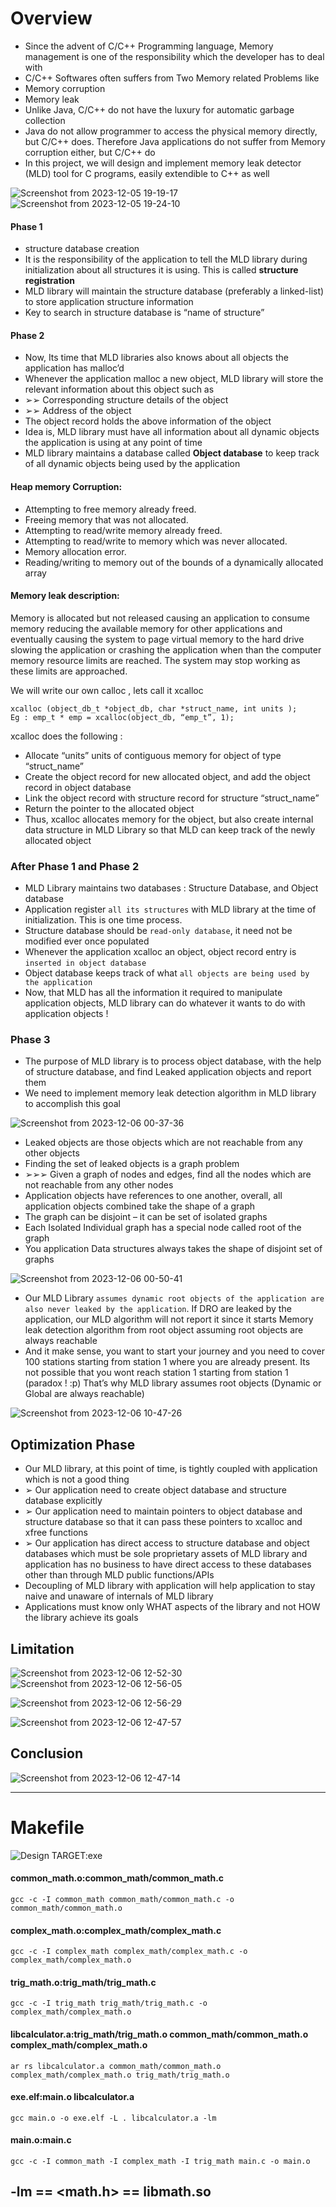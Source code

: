 # Overview

- Since the advent of C/C++ Programming language, Memory management is one of the responsibility which the developer has to deal with 
 - C/C++ Softwares often suffers from Two Memory related Problems like
 - Memory corruption
 - Memory leak
 - Unlike Java, C/C++ do not have the luxury for automatic garbage collection
 - Java do not allow programmer to access the physical memory directly, but C/C++ does. Therefore Java applications do not suffer from Memory corruption either, but C/C++ do
 - In this project, we will design and implement memory leak detector (MLD) tool for C programs, easily extendible to C++ as well

![Screenshot from 2023-12-05 19-19-17](https://github.com/PranabNandy/MLD/assets/34576104/0e995d18-1c11-49cf-8d50-edf84f57c391)
![Screenshot from 2023-12-05 19-24-10](https://github.com/PranabNandy/MLD/assets/34576104/b0904307-c457-4729-8326-cc39850d3d8e)

#### Phase 1
- structure database creation
- It is the responsibility of the application to tell the MLD library during initialization about all structures it is using. This is called **structure registration**
- MLD library will maintain the structure database (preferably a linked-list) to store application structure information
- Key to search in structure database is “name of structure”

  
#### Phase 2
- Now, Its time that MLD libraries also knows about all objects the application has malloc’d
- Whenever the application malloc a new object, MLD library will store the relevant information about this object such as
- ➢➢  Corresponding structure details of the object
- ➢➢ Address of the object
- The object record holds the above information of the object
- Idea is, MLD library must have all information about all dynamic objects the application is using at any point of time
- MLD library maintains a database called **Object database** to keep track of all dynamic objects being used by the application


#### Heap memory Corruption:
-	Attempting to free memory already freed.
-	Freeing memory that was not allocated.
-	Attempting to read/write memory already freed.
-	Attempting to read/write to memory which was never allocated.
-	Memory allocation error.
-	Reading/writing to memory out of the bounds of a dynamically allocated array

#### Memory leak description: 

Memory is allocated but not released causing an application to consume memory reducing the available memory for other applications and eventually causing the system to page virtual memory to the hard drive slowing the application or crashing the application when than the computer memory resource limits are reached. The system may stop working as these limits are approached.


We will write our own calloc , lets call it xcalloc
``` void *
xcalloc (object_db_t *object_db, char *struct_name, int units );
Eg : emp_t * emp = xcalloc(object_db, “emp_t”, 1);
```
xcalloc does the following :
- Allocate “units” units of contiguous memory for object of type “struct_name”
-  Create the object record for new allocated object, and add the object record in object database
- Link the object record with structure record for structure “struct_name”
- Return the pointer to the allocated object
- Thus, xcalloc allocates memory for the object, but also create internal data structure in MLD Library so that MLD can keep track of the newly allocated object

### After Phase 1 and Phase 2
- MLD Library maintains two databases : Structure Database, and Object database
- Application register `all its structures` with MLD library at the time of initialization. This is one time process.
- Structure database should be `read-only database`, it need not be modified ever once populated
- Whenever the application xcalloc an object, object record entry is `inserted in object database`
- Object database keeps track of what `all objects are being used by the application`
- Now, that MLD has all the information it required to manipulate application objects, MLD library can do whatever it wants to do with application objects !


### Phase 3
- The purpose of MLD library is to process object database, with the help of structure database, and find Leaked application objects and report them
- We need to implement memory leak detection algorithm in MLD library to accomplish this goal

![Screenshot from 2023-12-06 00-37-36](https://github.com/PranabNandy/MLD/assets/34576104/447408e6-13f6-4ab9-be30-f0993d51de4a)

- Leaked objects are those objects which are not reachable from any other objects
- Finding the set of leaked objects is a graph problem
- ➢➢➢ Given a graph of nodes and edges, find all the nodes which are not reachable from any other
nodes
- Application objects have references to one another, overall, all application objects combined take the shape of a graph
- The graph can be disjoint – it can be set of isolated graphs
- Each Isolated Individual graph has a special node called root of the graph
- You application Data structures always takes the shape of disjoint set of graphs


![Screenshot from 2023-12-06 00-50-41](https://github.com/PranabNandy/MLD/assets/34576104/be22dcc8-26e5-4a17-9fa2-9502152fb419)


- Our MLD Library `assumes dynamic root objects of the application are also never leaked by the application`. If DRO are leaked
by the application, our MLD algorithm will not report it since it starts Memory leak detection algorithm from root object assuming
root objects are always reachable
- And it make sense, you want to start your journey and you need to cover 100 stations starting from station 1 where you are already present.
Its not possible that you wont reach station 1 starting from station 1 (paradox ! :p)
That’s why MLD library assumes root objects (Dynamic or Global are always reachable)

![Screenshot from 2023-12-06 10-47-26](https://github.com/PranabNandy/MLD/assets/34576104/57aaa238-07c3-4251-9efa-c8949175be06)


## Optimization Phase
- Our MLD library, at this point of time, is tightly coupled with application which is not a good thing
- ➢ Our application need to create object database and structure database explicitly
- ➢ Our application need to maintain pointers to object database and structure database so that it can pass these pointers to xcalloc and xfree functions
- ➢ Our application has direct access to structure database and object databases which must be sole proprietary assets of MLD library and application has no business to have direct access to these databases other than through MLD public functions/APIs
- Decoupling of MLD library with application will help application to stay naive and unaware of internals of MLD library
- Applications must know only WHAT aspects of the library and not HOW the library achieve its goals



## Limitation

![Screenshot from 2023-12-06 12-52-30](https://github.com/PranabNandy/MLD/assets/34576104/420c14da-ca97-498a-9593-af21e13c6aa1)
![Screenshot from 2023-12-06 12-56-05](https://github.com/PranabNandy/MLD/assets/34576104/610a2f24-3d1f-4874-a6b7-632b75b1a2bf)

![Screenshot from 2023-12-06 12-56-29](https://github.com/PranabNandy/MLD/assets/34576104/52db49ee-3d7a-48f5-b345-6eddcecfaffc)


![Screenshot from 2023-12-06 12-47-57](https://github.com/PranabNandy/MLD/assets/34576104/e544dcd2-7106-49a8-b9d8-454c493fa0ec)


## Conclusion
![Screenshot from 2023-12-06 12-47-14](https://github.com/PranabNandy/MLD/assets/34576104/577dc72b-9150-40c0-aca9-4534c6050a8a)







------------------------------------------------------------------------------------------------------------

# Makefile
![Design](1.png)
TARGET:exe

#### common_math.o:common_math/common_math.c

	gcc -c -I common_math common_math/common_math.c -o common_math/common_math.o
 
#### complex_math.o:complex_math/complex_math.c

	gcc -c -I complex_math complex_math/complex_math.c -o complex_math/complex_math.o
 
#### trig_math.o:trig_math/trig_math.c

	gcc -c -I trig_math trig_math/trig_math.c -o complex_math/complex_math.o
	
#### libcalculator.a:trig_math/trig_math.o common_math/common_math.o complex_math/complex_math.o

	ar rs libcalculator.a common_math/common_math.o complex_math/complex_math.o trig_math/trig_math.o
 
#### exe.elf:main.o libcalculator.a

	gcc main.o -o exe.elf -L . libcalculator.a -lm
 
#### main.o:main.c

	gcc -c -I common_math -I complex_math -I trig_math main.c -o main.o
	
	

## -lm == <math.h>   == libmath.so
	
	
	
	
	
	
